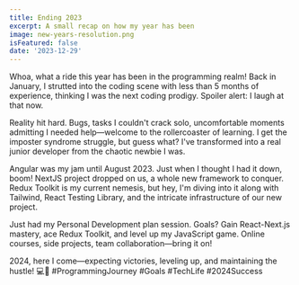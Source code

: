 ```yaml
---
title: Ending 2023
excerpt: A small recap on how my year has been
image: new-years-resolution.png
isFeatured: false
date: '2023-12-29'
---
```


Whoa, what a ride this year has been in the programming realm! Back in January, I strutted into the coding scene with less than 5 months of experience, thinking I was the next coding prodigy. Spoiler alert: I laugh at that now.

Reality hit hard. Bugs, tasks I couldn't crack solo, uncomfortable moments admitting I needed help—welcome to the rollercoaster of learning. I get the imposter syndrome struggle, but guess what? I've transformed into a real junior developer from the chaotic newbie I was.

Angular was my jam until August 2023. Just when I thought I had it down, boom! NextJS project dropped on us, a whole new framework to conquer. Redux Toolkit is my current nemesis, but hey, I'm diving into it along with Tailwind, React Testing Library, and the intricate infrastructure of our new project.

Just had my Personal Development plan session. Goals? Gain React-Next.js mastery, ace Redux Toolkit, and level up my JavaScript game. Online courses, side projects, team collaboration—bring it on!

2024, here I come—expecting victories, leveling up, and maintaining the hustle! 💻🚀 #ProgrammingJourney #Goals #TechLife #2024Success
